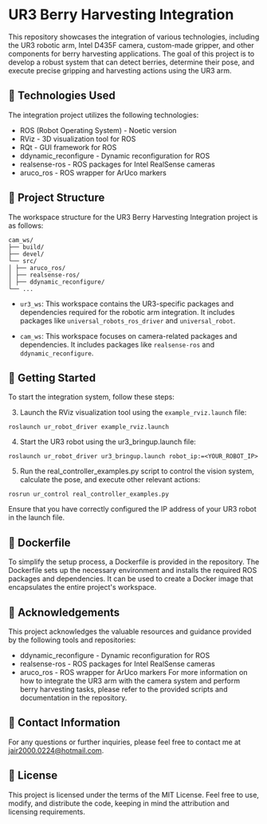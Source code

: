 # UR3 Berry Harvesting Integration

This repository showcases the integration of various technologies, including the UR3 robotic arm, Intel D435F camera, custom-made gripper, and other components for berry harvesting applications. The goal of this project is to develop a robust system that can detect berries, determine their pose, and execute precise gripping and harvesting actions using the UR3 arm.

## :wrench: Technologies Used

The integration project utilizes the following technologies:

- ROS (Robot Operating System) - Noetic version
- RViz - 3D visualization tool for ROS
- RQt - GUI framework for ROS
- ddynamic_reconfigure - Dynamic reconfiguration for ROS
- realsense-ros - ROS packages for Intel RealSense cameras
- aruco_ros - ROS wrapper for ArUco markers


## :file_folder: Project Structure

The workspace structure for the UR3 Berry Harvesting Integration project is as follows:

```
cam_ws/
├── build/
├── devel/
└── src/
│ ├── aruco_ros/
│ ├── realsense-ros/
│ ├── ddynamic_reconfigure/
└── ...
```



- `ur3_ws`: This workspace contains the UR3-specific packages and dependencies required for the robotic arm integration. It includes packages like `universal_robots_ros_driver` and `universal_robot`.

- `cam_ws`: This workspace focuses on camera-related packages and dependencies. It includes packages like `realsense-ros` and `ddynamic_reconfigure`.

## :rocket: Getting Started

To start the integration system, follow these steps:

3. Launch the RViz visualization tool using the `example_rviz.launch` file:

```
roslaunch ur_robot_driver example_rviz.launch
```
4. Start the UR3 robot using the ur3_bringup.launch file:
```
roslaunch ur_robot_driver ur3_bringup.launch robot_ip:=<YOUR_ROBOT_IP>
```
5. Run the real_controller_examples.py script to control the vision system, calculate the pose, and execute other relevant actions:
```
rosrun ur_control real_controller_examples.py
```
Ensure that you have correctly configured the IP address of your UR3 robot in the launch file.

## 🐳 Dockerfile

To simplify the setup process, a Dockerfile is provided in the repository. The Dockerfile sets up the necessary environment and installs the required ROS packages and dependencies. It can be used to create a Docker image that encapsulates the entire project's workspace.

## 🙏 **Acknowledgements**

This project acknowledges the valuable resources and guidance provided by the following tools and repositories:

- ddynamic_reconfigure - Dynamic reconfiguration for ROS
- realsense-ros - ROS packages for Intel RealSense cameras
- aruco_ros - ROS wrapper for ArUco markers
For more information on how to integrate the UR3 arm with the camera system and perform berry harvesting tasks, please refer to the provided scripts and documentation in the repository.
## 📧 **Contact Information**

For any questions or further inquiries, please feel free to contact me at jair2000.0224@hotmail.com.

## 📃 **License**

This project is licensed under the terms of the MIT License. Feel free to use, modify, and distribute the code, keeping in mind the attribution and licensing requirements.
